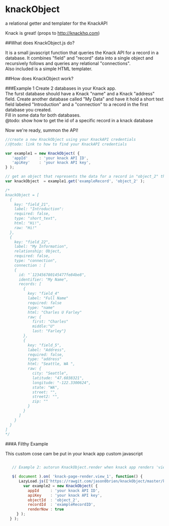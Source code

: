 # knackObject
a relational getter and templater for the KnackAPI

Knack is great! (props to http://knackhq.com)

##What does KnackObject.js do?

It is a small javascript function that queries the Knack API for a record in a database. It combines "field" and "record" data into a single object and recursively follows and queries any relational "connections".  
Also included is a simple HTML templater.

##How does KnackObject work?

###Example 1
Create 2 databases in your Knack app.  
The furst database should have a  Knack "name" and a Knack "address" field.
Create another database called "My Data" and have it hold a short text field labeled "Introduction" and a "connection" to a record in the first database you created.  
Fill in some data for both databases.  
@todo: show how to get the id of a specific record in a knack database

Now we're ready, summon the API!
```javascript
//create a new KnackObject using your KnackAPI credentials
//@todo: link to how to find your KnackAPI credentials

var example1 = new KnackObject( {
   'appId'     : 'your knack API ID',
   'apiKey'    : 'your knack API key',
} );

// get an object that represents the data for a record in "object_2" that has an ID of "exampleRecord"
var knackObject  = example1.get('exampleRecord', 'object_2' );

/*
knackObject = [ 
  {
    key: "field_21",
    label: "Introduction":
    required: false,
    type: "short_text",
    html: "Hi!",
    raw: "Hi!"
  },
  {
    key: "field_22",
    label: "My Information",
    relationship: Object,
    required: false,
    type: "connection",
    connection : [
    {
      id: "`123456780145477fe84be8",
      identifier: "My Name",
      records: [
        {
          key: "field_4"
          label: "Full Name"
          required: false
          type: "name"
          html: "Charles U Farley"
          raw: { 
            first: "Charles"
            middle:"U"
            last: "Farley"}
        },
        {
          key: "field_5",
          label: "Address",
          required: false,
          type: "address"
          html: "Seattle, WA ",
          raw: {
            city: "Seattle",
            latitude: "47.6038321",
            longitude: "-122.3300624",
            state: "WA",
            street: "",
            street2: "",
            zip: ""
          }
        }
      ]
    }
  }
]
*/
```

###A Filthy Example

This custom cose cam be put in your knack app custom javascript
```javascript

   // Example 2: autorun KnackObject.render when knack app renders 'view_1'

   $( document ).on( 'knack-page-render.view_1', function() {
      LazyLoad.js(['https://rawgit.com/jason0brien/knackObject/master/knackObject.js'], function () {
        var example2 = new KnackObject( {
          appId     : 'your knack API ID',
          apiKey    : 'your knack API key',
          objectId  : 'object_2',
          recordId  : 'exampleRecordID',
          renderNow : true
     } );
  } );
```
